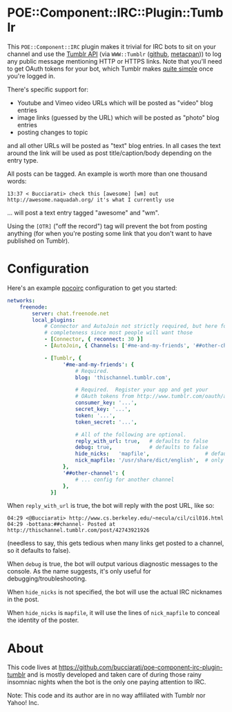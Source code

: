 POE::Component::IRC::Plugin::Tumblr
===================================

This `POE::Component::IRC` plugin makes it trivial for IRC bots to sit on your channel and use the [Tumblr API](http://www.tumblr.com/docs/en/api/v2) (via `WWW::Tumblr` ([github](https://github.com/damog/www-tumblr), [metacpan](https://metacpan.org/pod/WWW::Tumblr))) to log any public message mentioning HTTP or HTTPS links.  Note that you'll need to get OAuth tokens for your bot, which Tumblr makes [quite simple](http://www.tumblr.com/oauth/apps) once you're logged in.

There's specific support for:
 - Youtube and Vimeo video URLs which will be posted as "video" blog entries
 - image links (guessed by the URL) which will be posted as "photo" blog entries
 - posting changes to topic

and all other URLs will be posted as "text" blog entries.  In all cases the text around the link will be used as post title/caption/body depending on the entry type.

All posts can be tagged.  An example is worth more than one thousand words:

    13:37 < Bucciarati> check this [awesome] [wm] out http://awesome.naquadah.org/ it's what I currently use

... will post a text entry tagged "awesome" and "wm".

Using the `[OTR]` ("off the record") tag will prevent the bot from posting anything (for when you're posting some link that you don't want to have published on Tumblr).

Configuration
=============

Here's an example [pocoirc](https://metacpan.org/pod/App::Pocoirc) configuration to get you started:

```YAML
networks:
    freenode:
        server: chat.freenode.net
        local_plugins:
            # Connector and AutoJoin not strictly required, but here for
            # completeness since most people will want those
            - [Connector, { reconnect: 30 }]
            - [AutoJoin, { Channels: ['#me-and-my-friends', '##other-channel'] }]

            - [Tumblr, {
                  '#me-and-my-friends': {
                      # Required.
                      blog: 'thischannel.tumblr.com',

                      # Required.  Register your app and get your
                      # OAuth tokens from http://www.tumblr.com/oauth/apps
                      consumer_key: '...',
                      secret_key: '...',
                      token: '...',
                      token_secret: '...',

                      # All of the following are optional.
                      reply_with_url: true,   # defaults to false
                      debug: true,            # defaults to false
                      hide_nicks:   'mapfile',                  # defaults to not being set
                      nick_mapfile: '/usr/share/dict/english',  # only makes sense when hide_nicks is 'mapfile'
                  },
                  '##other-channel': {
                      # ... config for another channel
                  },
              }]
```

When `reply_with_url` is true, the bot will reply with the post URL, like so:

    04:29 <@Bucciarati> http://www.cs.berkeley.edu/~necula/cil/cil016.html
    04:29 -bottana:##channel- Posted at http://thischannel.tumblr.com/post/42743921926

(needless to say, this gets tedious when many links get posted to a channel, so it defaults to false).

When `debug` is true, the bot will output various diagnostic messages to the console.  As the name suggests, it's only useful for debugging/troubleshooting.

When `hide_nicks` is not specified, the bot will use the actual IRC nicknames in the post.

When `hide_nicks` is `mapfile`, it will use the lines of `nick_mapfile` to conceal the identity of the poster.

About
=====

This code lives at https://github.com/bucciarati/poe-component-irc-plugin-tumblr and is mostly developed and taken care of during those rainy insomniac nights when the bot is the only one paying attention to IRC.

Note: This code and its author are in no way affiliated with Tumblr nor Yahoo! Inc.
